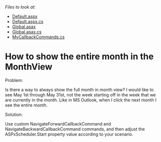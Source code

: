 <!-- default file list -->
*Files to look at*:

* [Default.aspx](./CS/E497/Default.aspx)
* [Default.aspx.cs](./CS/E497/Default.aspx.cs)
* [Global.asax](./CS/E497/Global.asax)
* [Global.asax.cs](./CS/E497/Global.asax.cs)
* [MyCallbackCommands.cs](./CS/E497/MyCallbackCommands.cs)
<!-- default file list end -->
# How to show the entire month in the MonthView


<p>Problem:</p><p>Is there a way to always show the full month in month view? I would like to see May 1st through May 31st, not the week starting off in the week that we are currently in the month. Like in MS Outlook, when I click the next month I see the entire month.</p><p>Solution:</p><p>Use custom NavigateForwardCallbackCommand and NavigateBackwardCallbackCommand commands, and then adjust the ASPxScheduler.Start property value according to your scenario.</p>

<br/>


